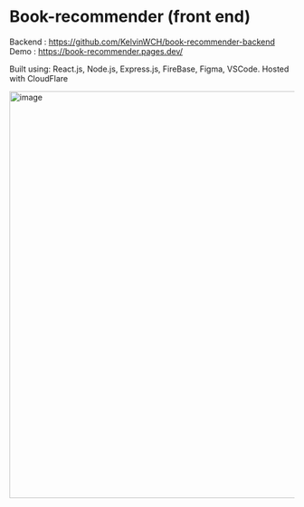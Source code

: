 # Book-recommender (front end)

Backend : https://github.com/KelvinWCH/book-recommender-backend 
Demo : https://book-recommender.pages.dev/

Built using: React.js, Node.js, Express.js, FireBase, Figma, VSCode.
Hosted with CloudFlare


<img width="719" alt="image" src="https://github.com/user-attachments/assets/0201f9da-933a-4bc0-908f-450f5d7d57e9" />
